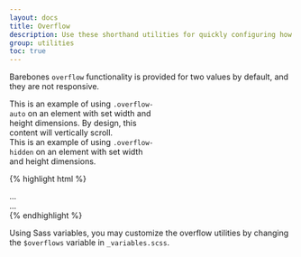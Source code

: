 ```yaml
---
layout: docs
title: Overflow
description: Use these shorthand utilities for quickly configuring how content overflows an element.
group: utilities
toc: true
---
```


Barebones `overflow` functionality is provided for two values by default, and they are not responsive.

<div class="bd-example d-md-flex">
  <div class="overflow-auto p-3 mb-3 mb-md-0 mr-md-3 bg-light" style="max-width: 260px; max-height: 100px;">
    This is an example of using <code>.overflow-auto</code> on an element with set width and height dimensions. By design, this content will vertically scroll.
  </div>
  <div class="overflow-hidden p-3 bg-light" style="max-width: 260px; max-height: 100px;">
    This is an example of using <code>.overflow-hidden</code> on an element with set width and height dimensions.
  </div>
</div>

{% highlight html %}
<div class="overflow-auto">...</div>
<div class="overflow-hidden">...</div>
{% endhighlight %}

Using Sass variables, you may customize the overflow utilities by changing the `$overflows` variable in `_variables.scss`.
